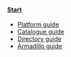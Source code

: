 #### [Start](/)

- [Platform guide](/molgenis/)
- [Catalogue guide](/catalogue/)
- [Directory guide](/directory/)
- [Armadillo guide](/armadillo/)